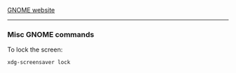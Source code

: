 [GNOME website](https://gnome.org)

---
### Misc GNOME commands

To lock the screen:

	xdg-screensaver lock
